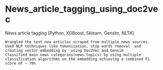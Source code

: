 # News_article_tagging_using_doc2vec
News article tagging    [Python, XGBoost, Sklearn, Gensim, NLTK]

    Wrangled the text new articles scraped from multiple news sources.
    Used NLP techniques like tokenization, stop words removal  and creating vector embedding by  using Doc2Vec and Gensim
    Classified main news categories(news topics) by using multiple classification algorithms on the embedding achieving a combined F1 score of ~ 70%
